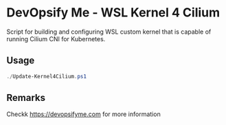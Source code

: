 # DevOpsify Me - WSL Kernel 4 Cilium

Script for building and configuring WSL custom kernel that is capable of running Cilium CNI for Kubernetes.

## Usage

```ps1
./Update-Kernel4Cilium.ps1
```

## Remarks

Checkk https://devopsifyme.com for more information